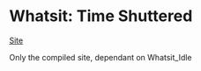 # Whatsit: Time Shuttered 

[Site](https://gapatterson.github.io)

Only the compiled site, dependant on Whatsit_Idle
